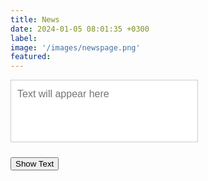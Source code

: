 ```yaml
---
title: News
date: 2024-01-05 08:01:35 +0300
label:
image: '/images/newspage.png'
featured:
---
```

<title>Button Example</title>
<style>
  #output {
    width: 300px;
    height: 100px;
    border: 1px solid #ccc;
    padding: 10px;
    margin-bottom: 10px;
    font-size: 16px; /* Adjust the font size */
    font-family: Arial, sans-serif; /* Change the font family */
    line-height: 1.5; /* Adjust line height */
    resize: none; /* Disable resizing */
    outline: none; /* Remove outline */
  }
  .button {
    padding: 10px 20px;
    font-size: 16px;
    background-color: #007bff;
    color: #fff;
    border: none;
    border-radius: 5px;
    cursor: pointer;
  }
  .button:hover {
    background-color: #0056b3;
  }
</style>
</head>
<body>

<!-- Text box -->
<textarea id="output" placeholder="Text will appear here"></textarea>

<!-- Button -->
<button onclick="displayText()">Show Text</button>

<script>
function displayText() {
    // Get the text box element
    var textBox = document.getElementById("output");

    // Set the text to be displayed
    var textToShow = "Hello, world! This is the text to be displayed.";

    // Show the text in the text box
    textBox.value = textToShow;
}
</script>
</body>
